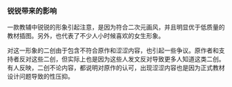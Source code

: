 ### 锐锐带来的影响

一款教辅中锐锐的形象引起注意，是因为符合二次元画风，并且明显优于低质量的教材插图。另外，也代表了不少人小时候喜欢的女生形象。

对这一形象的二创由于包含不符合原作和涩涩内容，也引起一些争议。原作者和支持者反对这些二创，但实际上也是因为这些人发文反对导致更多人知道这类二创。有人反映，二创不论内容，都说明对原作的认可，出现涩涩内容也是因为正式教材设计问题导致的性压抑。